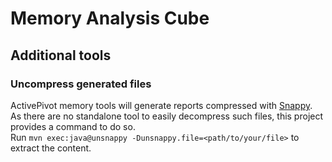 Memory Analysis Cube
==============

Additional tools
-----

### Uncompress generated files

ActivePivot memory tools will generate reports compressed with [Snappy](https://google.github.io/snappy/). As there are no standalone tool
to easily decompress such files, this project provides a command to do so.  
Run `mvn exec:java@unsnappy -Dunsnappy.file=<path/to/your/file>` to extract the content.

